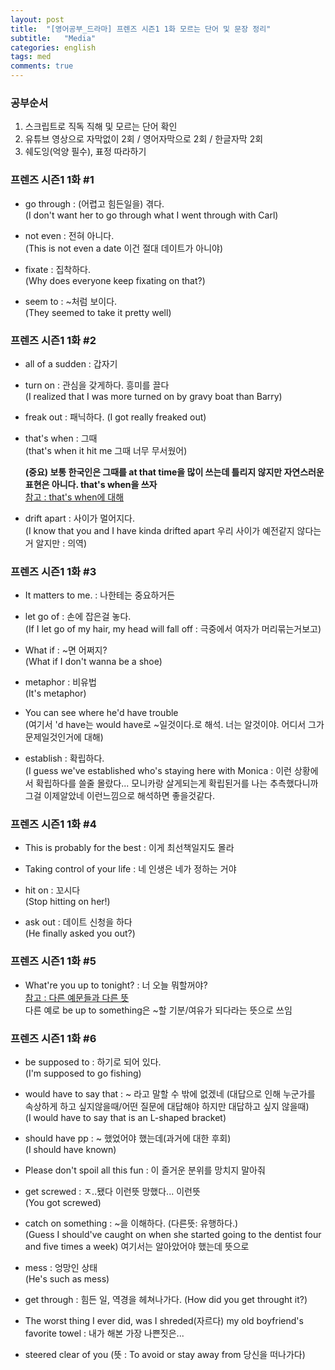 ```yaml
---
layout: post
title:  "[영어공부_드라마] 프렌즈 시즌1 1화 모르는 단어 및 문장 정리"
subtitle:   "Media"
categories: english
tags: med
comments: true
---
```


### 공부순서
1. 스크립트로 직독 직해 및 모르는 단어 확인
2. 유튜브 영상으로 자막없이 2회 / 영어자막으로 2회 / 한글자막 2회
3. 쉐도잉(억양 필수), 표정 따라하기


### 프렌즈 시즌1 1화 #1

- go through : (어렵고 힘든일을) 겪다.  
(I don't want her to go through what I went through with Carl)

- not even : 전혀 아니다.  
(This is not even a date 이건 절대 데이트가 아니야)

- fixate : 집착하다.  
(Why does everyone keep fixating on that?)

- seem to : ~처럼 보이다.  
(They seemed to take it pretty well)


### 프렌즈 시즌1 1화 #2

- all of a sudden : 갑자기

- turn on : 관심을 갖게하다. 흥미를 끌다  
(I realized that I was more turned on by gravy boat than Barry)

- freak out : 패닉하다.
(I got really freaked out)

- that's when : 그때  
(that's when it hit me 그때 너무 무서웠어)

  **(중요) 보통 한국인은 그때를 at that time을 많이 쓰는데 틀리지 않지만 자연스러운 표현은 아니다. that's when을 쓰자**  
  [참고 : that's when에 대해](https://m.blog.naver.com/PostView.nhn?blogId=woorynara&logNo=221316721587&categoryNo=34&proxyReferer=https%3A%2F%2Fwww.google.com%2F)


- drift apart : 사이가 멀어지다.  
(I know that you and I have kinda drifted apart
우리 사이가 예전같지 않다는거 알지만 : 의역)

### 프렌즈 시즌1 1화 #3

- It matters to me. : 나한테는 중요하거든

- let go of : 손에 잡은걸 놓다.  
(If I let go of my hair, my head will fall off
: 극중에서 여자가 머리묶는거보고)

- What if : ~면 어쩌지?  
(What if I don't wanna be a shoe)

- metaphor : 비유법  
(It's metaphor)

- You can see where he'd have trouble  
(여기서 'd have는 would have로 ~일것이다.로 해석. 너는 알것이야. 어디서 그가 문제일것인거에 대해)

- establish : 확립하다.  
(I guess we've established who's staying here with Monica
: 이런 상황에서 확립하다를 쓸줄 몰랐다... 모니카랑 살게되는게 확립된거를 나는 추측했다니까
그걸 이제알았네 이런느낌으로 해석하면 좋을것같다.
  
  
### 프렌즈 시즌1 1화 #4
  
- This is probably for the best : 이게 최선책일지도 몰라
  
- Taking control of your life : 네 인생은 네가 정하는 거야
  
- hit on : 꼬시다  
(Stop hitting on her!)

- ask out : 데이트 신청을 하다  
(He finally asked you out?)
  
  
### 프렌즈 시즌1 1화 #5
  
- What're you up to tonight? : 너 오늘 뭐할꺼야?  
  [참고 : 다른 예문들과 다른 뜻](https://blog.naver.com/bridgelang/221134151182)  
  다른 예로 be up to something은 ~할 기분/여유가 되다라는 뜻으로 쓰임
   
  
### 프렌즈 시즌1 1화 #6
  
- be supposed to : 하기로 되어 있다.  
(I'm supposed to go fishing)
  
- would have to say that : ~ 라고 말할 수 밖에 없겠네 (대답으로 인해 누군가를 속상하게 하고 싶지않을때/어떤 질문에 대답해야 하지만 대답하고 싶지 않을때)  
(I would have to say that is an L-shaped bracket)  
  
- should have pp : ~ 했었어야 했는데(과거에 대한 후회)  
(I should have known)  
  
- Please don't spoil all this fun : 이 즐거운 분위를 망치지 말아줘
  
- get screwed : ㅈ..됐다 이런뜻 망했다... 이런뜻  
(You got screwed)  
  
- catch on something : ~을 이해하다. (다른뜻: 유행하다.)  
(Guess I should've caught on when she started going to the dentist four and five times a week) 여기서는 알아았어야 했는데 뜻으로 
  
- mess : 엉망인 상태  
(He's such as mess)
  
- get through : 힘든 일, 역경을 헤쳐나가다.
(How did you get throught it?)
  
- The worst thing I ever did, was I shreded(자르다) my old boyfriend's favorite towel : 내가 해본 가장 나쁜짓은...
  
- steered clear of you (뜻 : To avoid or stay away from 당신을 떠나가다)  
